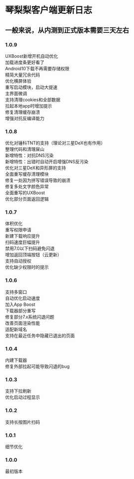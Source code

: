 # 琴梨梨客户端更新日志  

## 一般来说，从内测到正式版本需要三天左右  

### 1.0.9  
UXBoost新增开机自动优化  
加载进度条更好看了  
Android10下载不再需要存储权限  
精简大量冗余代码  
优化横屏体验  
重写启动模块，启动大提速  
主界面微调  
支持清理cookies和全部数据  
拉起本地app时增加提示  
修复清理缓存崩溃  
增强对抗反编译能力  

### 1.0.8  
优化对锤科TNT的支持（理论对三星DeX也有作用）  
整理代码和清理屎山  
新增特性：对抗DNS污染  
新增特性：出错时自动开启增强DNS反污染  
优化对三星DeX和异形屏的支持  
全面重写缓存清理模块  
修复一处因为拼写错误导致的崩溃  
修复多处文字颜色异常  
全面重写的UXBoost  
优化部分页面返回逻辑  

### 1.0.7  
体积优化  
重写权限申请  
新建下载响应提升  
扫码速度巨幅提升  
禁用7.0以下扫码避免闪退  
增加返回顶端按钮（云更新）  
支持自动授权  
优化缺少权限时的提示  

### 1.0.6  
支持多窗口  
自动优化启动速度  
加入App Boost  
下载器部分重写  
修复部分7.x系统闪退问题  
改善页面渲染性能  
适配新域名  
支持在最近任务中隐藏已退出的页面  

### 1.0.4  
内建下载器  
修复外部拉起可能导致闪退的bug  

### 1.0.3  
支持下拉刷新  
优化启动过程显示  

### 1.0.2  
支持长按图片扫码  

### 1.0.1  
细节优化  

### 1.0.0  
最初版本
